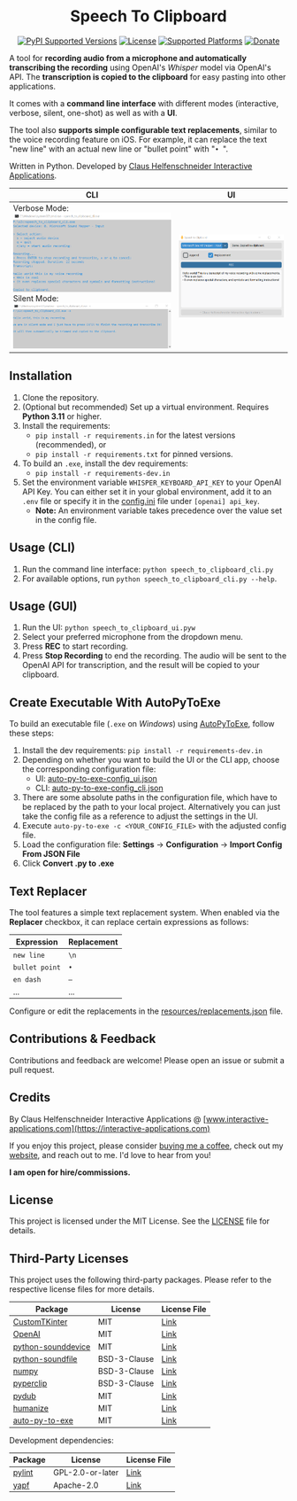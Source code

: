 <h1 align="center">Speech To Clipboard</h1>

<p align="center">
    <a href="https://github.com/clausmeister/whisper-clip"><img src="https://img.shields.io/badge/python-3.11-blue" alt="PyPI Supported Versions"></a>
    <a href="https://github.com/clausmeister/whisper-clip"><img src="https://img.shields.io/badge/license-MIT-yellow" alt="License"></a>
    <a href="https://github.com/clausmeister/whisper-clip"><img src="https://img.shields.io/badge/platform-windows%20%7C%20linux%20%7C%20macos-lightgrey" alt="Supported Platforms"></a>
    <a href="https://www.buymeacoffee.com/interactiveapplications"><img src="https://img.shields.io/badge/-buy_me_a%C2%A0coffee-gray?logo=buy-me-a-coffee" alt="Donate"></a>
</p>

A tool for **recording audio from a microphone and automatically transcribing the recording** using OpenAI's *Whisper* model via OpenAI's API. The **transcription is copied to the clipboard** for easy pasting into other applications. 

It comes with a **command line interface** with different modes (interactive, verbose, silent, one-shot) as well as with a **UI**.

The tool also **supports simple configurable text replacements**, similar to the voice recording feature on iOS. For example, it can replace the text "new line" with an actual new line or "bullet point" with "`• `".

Written in Python. 
Developed by [Claus Helfenschneider Interactive Applications](https://interactive-applications.com).

| CLI | UI |
|--|--|
| Verbose Mode:<br>![CLI](documentation/cli_screenshot.png)<br>Silent Mode:<br>![CLI](documentation/cli_screenshot_silent_mode.png) | ![UI](documentation/ui_screenshot.png) |


## Installation

1. Clone the repository.
1. (Optional but recommended) Set up a virtual environment. Requires **Python 3.11** or higher.
1. Install the requirements:
    - `pip install -r requirements.in` for the latest versions (recommended), or
    - `pip install -r requirements.txt` for pinned versions.
1. To build an `.exe`, install the dev requirements:
    - `pip install -r requirements-dev.in`
1. Set the environment variable `WHISPER_KEYBOARD_API_KEY` to your OpenAI API Key. You can either set it in your global environment, add it to an `.env` file or specify it in the [config.ini](resources/config.ini) file under `[openai] api_key`.
    - **Note:** An environment variable takes precedence over the value set in the config file.

## Usage (CLI)

1. Run the command line interface: `python speech_to_clipboard_cli.py`
1. For available options, run `python speech_to_clipboard_cli.py --help`.

## Usage (GUI)
1. Run the UI: `python speech_to_clipboard_ui.pyw`
1. Select your preferred microphone from the dropdown menu.
1. Press **REC** to start recording.
1. Press **Stop Recording** to end the recording. The audio will be sent to the OpenAI API for transcription, and the result will be copied to your clipboard.

## Create Executable With AutoPyToExe

To build an executable file (`.exe` on *Windows*) using [AutoPyToExe](https://github.com/brentvollebregt/auto-py-to-exe), follow these steps:

1. Install the dev requirements: `pip install -r requirements-dev.in`
1. Depending on whether you want to build the UI or the CLI app, choose the corresponding configuration file:
    - UI: [auto-py-to-exe-config_ui.json](auto-py-to-exe-config_ui.json)
    - CLI: [auto-py-to-exe-config_cli.json](auto-py-to-exe-config_cli.json)
1. There are some absolute paths in the configuration file, which have to be replaced by the path to your local project. Alternatively you can just take the config file as a reference to adjust the settings in the UI.
1. Execute `auto-py-to-exe -c <YOUR_CONFIG_FILE>` with the adjusted config file.
1. Load the configuration file: **Settings** → **Configuration** → **Import Config From JSON File**
1. Click **Convert .py to .exe**

## Text Replacer

The tool features a simple text replacement system. When enabled via the **Replacer** checkbox, it can replace certain expressions as follows:

| Expression    | Replacement |
|---------------|-------------|
| `new line`    | `\n`        |
| `bullet point`| `• `        |
| `en dash`     | `–`         |
| ...           | ...         |

Configure or edit the replacements in the [resources/replacements.json](resources/replacements.json) file.

## Contributions & Feedback

Contributions and feedback are welcome! Please open an issue or submit a pull request.

## Credits

By Claus Helfenschneider Interactive Applications @ [www.interactive-applications.com](https://interactive-applications.com)

If you enjoy this project, please consider [buying me a coffee](https://www.buymeacoffee.com/interactiveapplications), check out my [website](https://interactive-applications.com), and reach out to me. I'd love to hear from you! 

**I am open for hire/commissions.**

## License

This project is licensed under the MIT License. See the [LICENSE](LICENSE) file for details.

## Third-Party Licenses

This project uses the following third-party packages. Please refer to the respective license files for more details.

| Package | License | License File |
| ------- | ------- | ------------ |
| [CustomTKinter](https://github.com/TomSchimansky/CustomTkinter) | MIT | [Link](https://github.com/TomSchimansky/CustomTkinter/blob/master/LICENSE) |
| [OpenAI](https://github.com/openai/openai-python) | MIT | [Link](https://github.com/openai/openai-python/blob/main/LICENSE) |
| [python-sounddevice](https://github.com/spatialaudio/python-sounddevice) | MIT | [Link](https://github.com/spatialaudio/python-sounddevice/blob/master/LICENSE) |
| [python-soundfile](https://github.com/bastibe/python-soundfile) | BSD-3-Clause | [Link](https://github.com/bastibe/python-soundfile/blob/master/LICENSE) |
| [numpy](https://github.com/numpy/numpy) | BSD-3-Clause | [Link](https://github.com/numpy/numpy/blob/main/LICENSE.txt) |
| [pyperclip](https://github.com/asweigart/pyperclip) | BSD-3-Clause | [Link](https://github.com/asweigart/pyperclip/blob/master/LICENSE.txt) |
| [pydub](https://github.com/jiaaro/pydub) | MIT | [Link](https://github.com/jiaaro/pydub/blob/master/LICENSE) |
| [humanize](https://github.com/python-humanize/humanize) | MIT | [Link](https://github.com/python-humanize/humanize/blob/main/LICENCE) |
| [auto-py-to-exe](https://github.com/brentvollebregt/auto-py-to-exe) | MIT | [Link](https://github.com/brentvollebregt/auto-py-to-exe/blob/master/LICENSE) |

Development dependencies:

| Package | License | License File |
| ------- | ------- | ------------ |
| [pylint](https://github.com/pylint-dev/pylint) | GPL-2.0-or-later | [Link](https://github.com/pylint-dev/pylint/blob/main/LICENSE)
| [yapf](https://github.com/google/yapf) | Apache-2.0 | [Link](https://github.com/google/yapf/blob/main/LICENSE) |
